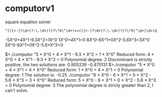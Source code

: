 # computorv1
square equation solver

`^(([+-]?\d+(?:\.\d+)?)?\*X\^\d+)+=(([+-]?\d+(?:\.\d+)?)?\*X\^\d+|\d+)$`

-5*X^0+4*X^1-9.3*X^2=1*X^0
1*X^0+4*X^1=0
8*X^0-6*X^1+0*X^2-5.6*X^3=3*X^0
5*X^0-6*X^1+0*X^2-5.6*X^3=0

$>./computor "5 * X^0 + 4 * X^1 - 9.3 * X^2 = 1 * X^0"
Reduced form: 4 * X^0 + 4 * X^1 - 9.3 * X^2 = 0
Polynomial degree: 2
Discriminant is strictly positive, the two solutions are:
0.905239
-0.475131
$>./computor "5 * X^0 + 4 * X^1 = 4 * X^0"
Reduced form: 1 * X^0 + 4 * X^1 = 0
Polynomial degree: 1
The solution is:
-0.25
./computor "8 * X^0 - 6 * X^1 + 0 * X^2 - 5.6 * X^3 = 3 * X^0"
Reduced form: 5 * X^0 - 6 * X^1 + 0 * X^2 - 5.6 * X^3 = 0
Polynomial degree: 3
The polynomial degree is stricly greater than 2, I can't solve.
